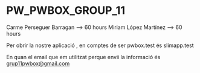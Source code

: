 # PW_PWBOX_GROUP_11
Carme Perseguer Barragan --> 60 hours
Miriam López Martínez --> 60 hours


  Per obrir la nostre aplicació , en comptes de ser pwbox.test és slimapp.test
  
  En quan el email que em utilitzat perque envii la informació és grup11pwbox@gmail.com
